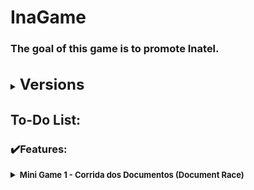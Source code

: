 # InaGame
### The goal of this game is to promote Inatel.

<br>
<details>
    <summary><strong><font size = "5">Versions</font></strong></summary>

    0️⃣v0.0.1.12 🏆
    ♻️Game's name changed to "Jornada do Estudante"
    ♻️Code refactored
    ♻️Readme refactored
    ✔️Game balanced


    0️⃣v0.0.1.11
    ✔️XP Calculus in progress
    ✔️XP salved between scenes
    ✔️Little feature: check icon when Docs Race is completed
    ✔️Achievements Unlocker System
    🚧Game balance in progress


    0️⃣v0.0.1.10
    ✔️Audio has been implemented
    ✔️Menu scene done
    ✔️Menu_Missions done
    ✔️Interface achievements done
    ✔️Enemy different speeds implemented
    🚧Game balance in progress
    🚧XP Calculus in progress


    0️⃣v0.0.1.9
    ✔️Scenario drawned: TileMap
    ♻️Death areas changed to death spikes


    0️⃣v0.0.1.8
    ✔️Sprite Double Jump
    ✔️Sprite CheckPoint
    ✔️Spikes cause damage
    ✔️Death player animation
    ✔️Enemy attack animation
    🛠️Enemy orientation fixed according to player direction
    🛠️Final screen, main text fixed
    🛠️Enemy stop when game is finished
    🚧Scenario drawned: TileMap
    🔥Removed: Time.timescale = 0;
    🐛Bug Solved: Document are collected twice
    🐛Bug Solved: There is a bug at spawn system. NullReference enemy.


    0️⃣v0.0.1.7
    ✔️Portal has been done
    ✔️Sign implemented
    ✔️Warning implemented
    🐛🔥Bug: Document are collected twice
    🐛🔥There is a bug at spawn system. NullReference enemy.


    0️⃣v0.0.1.6
    ✔️Game Over Screen has been implemented    
    ✔️Tela inicial com as instruções
    🐛Capsule Collider Player Fixed
    🚧Checkpoints funcionais
    🔥Mecânica que por onde passa destroí a fase
    🐛🔥There is a bug at spawn system. NullReference.


    0️⃣v0.0.1.5
    ✔️DoubleJump has been implemented
    🚧Colecionáveis em cada posição
    🚧Tela Win
    

    0️⃣v0.0.1.4
    ✔️UI: Vida do player
    ✔️Cinemachine has implemented and player has your own camera
    ♻️Hierarchy organization with a separation pattern
    🚧Inicial Screen: imgs has been implemented


    0️⃣v0.0.1.3
    ✔️Player mechanics
    ✔️UI Document both
    ✔️Scenario: Both document has implemented
    🚧Inicial Screen


    0️⃣v0.0.1.2
    🚧Sketch of the scenario


    0️⃣v0.0.1.1
    🐛Fixed jump


    0️⃣v0.0.1.0
    🚧Level Part1
    🚧Player


    0️⃣v0.0.0.0
    ✔️Project created - 2022.3.11f
    ✔️Repository created

    ✔️🚧♻️🔥🐛🛠️🏆

</details>

## To-Do List:

### ✔️Features:<br>

<details>
<summary><strong><font size = "2">Mini Game 1 - Corrida dos Documentos (Document Race)</font></strong></summary>

  ##### Player
  - [x] Implementar as sprites do personagem
  - [x] Implementar as mecânicas
  - [x] Andar direita e esquerda
  - [x] Pulo
  - [x] Pulo duplo

  ##### Enemies
  - [x] Inimigo seguindo player

  ##### UI
  - [x] Vida do player
  - [x] Quantidade de documentos coletados e total
  - [x] Quantidade de documentos dourados coletados e total

  ##### Scenario
  - [x] Cenário concluído (Tilemap)
  - [x] Colecionáveis
    - [x] Documento implementado
    - [x] Documento dourado implementado
    - [x] Colocados em suas posições
  - [x] Checkpoints funcionais
    - [x] Desbloqueador do Double Jump no 2º Checkpoint

  ##### Screens
  - [x] Tela inicial com as instruções
  - [x] Game Over
  - [x] Vitória

  ##### Audios
  - [x] Música de fundo
  - [x] SFX documento coletado
  - [x] SFX documento dourado coletado
  - [x] SFX player sofre dano 
  - [x] Pulo do player
  - [x] Jogo concluído

</details>